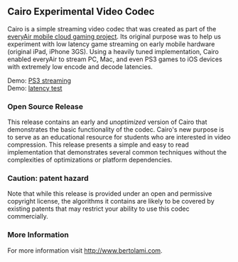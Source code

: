 ## Cairo Experimental Video Codec
Cairo is a simple streaming video codec that was created as part of the [everyAir mobile cloud gaming project](http://www.everyair.net). Its original purpose was to help us experiment with low latency game streaming on early mobile hardware (original iPad, iPhone 3GS). Using a heavily tuned implementation, Cairo enabled everyAir to stream PC, Mac, and even PS3 games to iOS devices with extremely low encode and decode latencies.

Demo: [PS3 streaming](https://youtu.be/B14c8gFgdXM)  
Demo: [latency test](https://youtu.be/IN4wC_SVaN8)

### Open Source Release
This release contains an early and *unoptimized* version of Cairo that demonstrates the basic functionality of the codec. 
Cairo's new purpose is to serve as an educational resource for students who are interested in video compression. This release presents a simple and easy to read implementation that demonstrates several common techniques without the complexities of optimizations or platform dependencies.

### Caution: patent hazard
Note that while this release is provided under an open and permissive copyright license, the algorithms it contains are likely to be covered by existing patents that may restrict your ability to use this codec commercially. 

### More Information
For more information visit http://www.bertolami.com.
